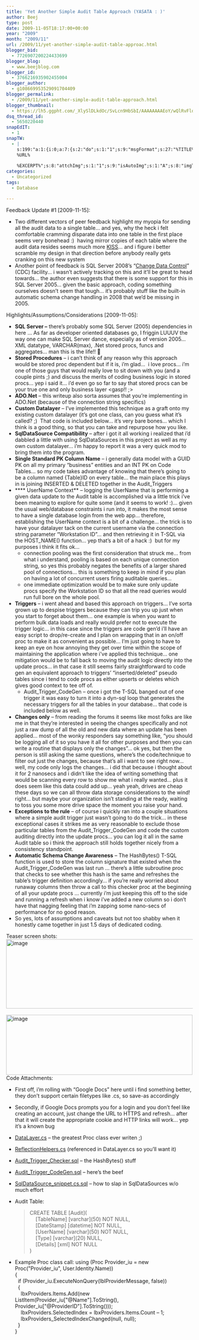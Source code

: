 ```yaml
---
title: 'Yet Another Simple Audit Table Approach (YASATA : )'
author: Beej
type: post
date: 2009-11-05T18:17:00+00:00
year: "2009"
month: "2009/11"
url: /2009/11/yet-another-simple-audit-table-approac.html
blogger_bid:
  - 7726907200224433699
blogger_blog:
  - www.beejblog.com
blogger_id:
  - 3766216935902455004
blogger_author:
  - g108669953529091704409
blogger_permalink:
  - /2009/11/yet-another-simple-audit-table-approach.html
blogger_thumbnail:
  - https://lh5.ggpht.com/_XlySlDLkdOc/SvLcn9HbSbI/AAAAAAAAEoY/wQlRvFldGfc/image_thumb%5B9%5D.png?imgmax=800
dsq_thread_id:
  - 5650220440
snapEdIT:
  - 1
snapTW:
  - |
    s:199:"a:1:{i:0;a:7:{s:2:"do";s:1:"1";s:9:"msgFormat";s:27:"%TITLE%
    %URL%
    
    %EXCERPT%";s:8:"attchImg";s:1:"1";s:9:"isAutoImg";s:1:"A";s:8:"imgToUse";s:0:"";s:9:"isAutoURL";s:1:"A";s:8:"urlToUse";s:0:"";}}";
categories:
  - Uncategorized
tags:
  - Database

---
```

Feedback Update #1 [2009-11-15]:

  * Two different vectors of peer feedback highlight my myopia for sending all the audit data to a single table… and yes, why the heck i felt comfortable cramming disparate data into one table in the first place seems very bonehead :)&#160; having mirror copies of each table where the audit data resides seems much more <a href="https://en.wikipedia.org/wiki/KISS_principle" target="_blank">KISS</a>… and i figure i better scramble my design in that direction before anybody really gets cranking on this new system 
  * Another point of feedback is SQL Server 2008’s “<a href="https://www.zdnetasia.com/techguide/storage/0,39045058,62050506,00.htm" target="_blank">Change Data Control</a>” (CDC) facility… i wasn’t actively tracking on this and it’ll be great to head towards… the author even suggests that there is some support for this in SQL Server 2005… given the basic approach, coding something ourselves doesn’t seem that tough… it’s probably stuff like the built-in automatic schema change handling in 2008 that we’d be missing in 2005. 

Highlights/Assumptions/Considerations [2009-11-05]:

  * **SQL Server &#8211;** there’s probably some SQL Server (2005) dependencies in here … As far as developer oriented databases go, I friggin LUUUV the way one can make SQL Server dance, especially as of version 2005… XML datatype, VARCHAR(max), .Net stored procs, funcs and aggregates… man this is the life!! 🙂 
  * **Stored Procedures** – i can’t think of any reason why this approach would be stored proc dependent but if it is, i’m glad…&#160; i love procs… i’m one of those guys that would really love to sit down with you (and a couple pints ;) and discuss the merits of coding business logic in stored procs… yep i said it… i’d even go so far to say that stored procs can be your true one and only business layer <gasp!! ;> 
  * **ADO.Net** – this writeup also sorta assumes that you’re implementing in ADO.Net (because of the connection string specifics) 
  * **Custom Datalayer** – I’ve implemented this technique as a graft onto my existing custom datalayer (it’s got one class, can you guess what it’s called? ;)&#160; That code is included below… it’s very bare bones… which I think is a good thing, so that you can take and repurpose how you like. 
  * **SqlDataSource Compatibility** – after i got it all working i realized that i’d dabbled a little with using SqlDataSources in this project as well as my own custom datalayer… i’m happy to report it was a very quick mod to bring them into the program. 
  * **Single Standard PK Column Name** – i generally data model with a GUID PK on all my primary “business” entities and an INT PK on Code Tables… so my code takes advantage of knowing that there’s going to be a column named {Table}ID on every table… the main place this plays in is joining INSERTED & DELETED together in the Audit_Triggers 
  * **** UserName Context** – logging the UserName that is performing a given data update to the Audit table is accomplished via a little trick i’ve been meaning to explore for quite some (and it seems to work! :)… given the usual web/database constraints i run into, it makes the most sense to have a single database login from the web app… therefore, establishing the UserName context is a bit of a challenge… the trick is to have your datalayer tack on the current username via the connection string parameter “Workstation ID”… and then retrieving it in T-SQL via the HOST_NAME() function… yep that’s a bit of a hack :)&#160; but for my purposes i think it fits ok… 
      * connection pooling was the first consideration that struck me… from what i understand, pooling is based on each unique connection string, so yes this probably negates the benefits of a larger shared pool of connections… this is something to keep in mind if you plan on having a lot of concurrent users firing auditable queries… 
      * one immediate optimization would be to make sure only update procs specify the Workstation ID so that all the read queries would run full bore on the whole pool. 
  * **Triggers** – i went ahead and based this approach on triggers… I’ve sorta grown up to despise triggers because they can trip you up just when you start to forget about them… one example is when you want to perform bulk data loads and really would prefer not to execute the trigger logic… in this case since the triggers are code gen’d i’ll have an easy script to drop/re-create and I plan on wrapping that in an on/off proc to make it as convenient as possible… I’m just going to have to keep an eye on how annoying they get over time within the scope of maintaining the application where i’ve applied this technique… one mitigation would be to fall back to moving the audit logic directly into the update procs… in that case it still seems fairly straightforward to code gen an equivalent approach to triggers’ “inserted/deleted” pseudo tables since i tend to code procs as either upserts or deletes which gives good context to tee off of. 
      * Audit\_Trigger\_CodeGen – once i got the T-SQL banged out of one trigger it was easy to turn it into a dyn-sql loop that generates the necessary triggers for all the tables in your database… that code is included below as well. 
  * **Changes only** – from reading the forums it seems like most folks are like me in that they’re interested in seeing the changes specifically and not just a raw dump of all the old and new data where an update has been applied… most of the wonky responders say something like, “you should be logging all of it so you have it all for other purposes and then you can write a routine that displays only the changes”… ok yes, but then the person is still asking the same questions, where’s the code/technique to filter out just the changes, because that’s all i want to see right now… well, my code only logs the changes… i did that because i thought about it for 2 nanosecs and i didn’t like the idea of writing something that would be scanning every row to show me what i really wanted… plus it does seem like this data could add up… yeah yeah, drives are cheap these days so we can all throw data storage considerations to the wind! right… but maybe your organization isn’t standing at the ready, waiting to toss you some more drive space the moment you raise your hand. 
  * **Exceptions to the rule** – of course i quickly ran into a couple situations where a simple audit trigger just wasn’t going to do the trick… in these exceptional cases it strikes me as very reasonable to exclude those particular tables from the Audit\_Trigger\_CodeGen and code the custom auditing directly into the update procs… you can log it all in the same Audit table so i think the approach still holds together nicely from a consistency standpoint. 
  * **Automatic Schema Change Awareness** – The HashBytes() T-SQL function is used to store the column signature that existed when the Audit\_Trigger\_CodeGen was last run … there’s a little subroutine proc that checks to see whether this hash is the same and refreshes the table’s trigger definition accordingly… if you’re really worried about runaway columns then throw a call to this checker proc at the beginning of all your update procs … currently i’m just keeping this off to the side and running a refresh when i know i’ve added a new column so i don’t have that nagging feeling that i’m zapping some nano-secs of performance for no good reason. 
  * So yes, lots of assumptions and caveats but not too shabby when it honestly came together in just 1.5 days of dedicated coding. 

Teaser screen shots: [<img style="border-right-width: 0px; display: inline; border-top-width: 0px; border-bottom-width: 0px; border-left-width: 0px" title="image" border="0" alt="image" src="https://lh5.ggpht.com/_XlySlDLkdOc/SvLcn9HbSbI/AAAAAAAAEoY/wQlRvFldGfc/image_thumb%5B9%5D.png?imgmax=800" width="628" height="187" />][1]&#160;[<img style="border-right-width: 0px; display: inline; border-top-width: 0px; border-bottom-width: 0px; border-left-width: 0px" title="image" border="0" alt="image" src="https://lh5.ggpht.com/_XlySlDLkdOc/SvLcopl8vbI/AAAAAAAAEog/FvH9E2TzjXs/image_thumb%5B7%5D.png?imgmax=800" width="503" height="162" />][2] Code Attachments:

  * First off, i’m rolling with “Google Docs” here until i find something better, they don’t support certain filetypes like .cs, so save-as accordingly 
  * Secondly, if Google Docs prompts you for a login and you don’t feel like creating an account, just change the URL to HTTPS and refresh… after that it will create the appropriate cookie and HTTP links will work… yep it’s a known bug 

  * <a href="https://docs.google.com/Doc?docid=0AS8Y50ZAhKVDZGN4Z3ZkbnRfM2M1NXAyd2Rk&hl=en" target="_blank">DataLayer.cs</a> – the greatest Proc class ever writen ;) 
  * <a href="https://docs.google.com/Doc?docid=0AS8Y50ZAhKVDZGN4Z3ZkbnRfN2Y4dDk5emc5&hl=en" target="_blank">ReflectionHelpers.cs</a> (referenced in DataLayer.cs so you’ll want it) 
  * <a href="https://docs.google.com/Doc?docid=0AS8Y50ZAhKVDZGN4Z3ZkbnRfNWNnYmdqY2Rt&hl=en" target="_blank">Audit_Trigger_Checker.sql</a> – the HashBytes() stuff 
  * <a href="https://docs.google.com/Doc?docid=0AS8Y50ZAhKVDZGN4Z3ZkbnRfNHI4Z2RzcW43&hl=en" target="_blank">Audit_Trigger_CodeGen.sql</a> – here’s the beef 
  * <a href="https://docs.google.com/Doc?docid=0AS8Y50ZAhKVDZGN4Z3ZkbnRfNmdtOXFjOWQ3&hl=en" target="_blank">SqlDataSource_snippet.cs.sql</a> – how to slap in SqlDataSources w/o much effort 
  * Audit Table:
  
    > CREATE TABLE \[Audit\](   
    > &#160;&#160;&#160; \[TableName] [varchar\](50) NOT NULL,   
    > &#160;&#160;&#160; \[DateStamp\] \[datetime\] NOT NULL,   
    > &#160;&#160;&#160; \[UserName] [varchar\](50) NOT NULL,   
    > &#160;&#160;&#160; \[Type] [varchar\](20) NULL,   
    > &#160;&#160;&#160; \[Details\] \[xml\] NOT NULL   
    > ) 

  * Example Proc class call: 
    using (Proc Provider\_iu = new Proc("Provider\_iu", User.Identity.Name))   
    {   
    &#160; if (Provider_iu.ExecuteNonQuery(lblProviderMessage, false))   
    &#160; {   
    &#160;&#160;&#160; lbxProviders.Items.Add(new ListItem(Provider\_iu["@Name"].ToString(), Provider\_iu["@ProviderID"].ToString()));   
    &#160;&#160;&#160; lbxProviders.SelectedIndex = lbxProviders.Items.Count &#8211; 1;   
    &#160;&#160;&#160; lbxProviders_SelectedIndexChanged(null, null);   
    &#160; }   
    }

 [1]: https://lh4.ggpht.com/_XlySlDLkdOc/SvLcncmk5tI/AAAAAAAAEoU/EGdKjCBlwoI/s1600-h/image%5B15%5D.png
 [2]: https://lh6.ggpht.com/_XlySlDLkdOc/SvLcoIPHdvI/AAAAAAAAEoc/gDM8bWP2fxo/s1600-h/image%5B13%5D.png